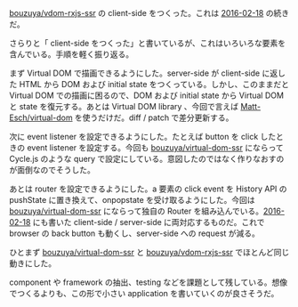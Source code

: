 [bouzuya/vdom-rxjs-ssr][] の client-side をつくった。これは [2016-02-18][] の続きだ。

さらりと「 client-side をつくった」と書いているが、これはいろいろな要素を含んでいる。手順を軽く振り返る。

まず Virtual DOM で描画できるようにした。server-side が client-side に返した HTML から DOM および initial state をつくっている。しかし、このままだと Virtual DOM  での描画に困るので、DOM および initial state から Virtual DOM と state を復元する。あとは Virtual DOM library 、今回で言えば [Matt-Esch/virtual-dom][] を使うだけだ。diff / patch で差分更新する。

次に event listener を設定できるようにした。たとえば button を click したときの event listener を設定する。今回も [bouzuya/virtual-dom-ssr][] にならって Cycle.js のような query で設定にしている。意図したのではなく作りなおすのが面倒なのでそうした。

あとは router を設定できるようにした。a 要素の click event を History API の pushState に置き換えて、onpopstate を受け取るようにした。今回は [bouzuya/virtual-dom-ssr][] にならって独自の Router を組み込んでいる。[2016-02-18][] にも書いた client-side / server-side に両対応するものだ。これで browser の back button も動くし、server-side への request が減る。

ひとまず [bouzuya/virtual-dom-ssr][] と [bouzuya/vdom-rxjs-ssr][] でほとんど同じ動きにした。

component や framework の抽出、testing などを課題として残している。想像でつくるよりも、この形で小さい application を書いていくのが良さそうだ。

[2016-02-18]: http://blog.bouzuya.net/2016/02/18/
[Matt-Esch/virtual-dom]: https://github.com/Matt-Esch/virtual-dom
[bouzuya/vdom-rxjs-ssr]: https://github.com/bouzuya/vdom-rxjs-ssr
[bouzuya/virtual-dom-ssr]: https://github.com/bouzuya/virtual-dom-ssr
